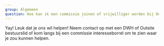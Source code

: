 ```yaml
---
group: Algemeen
question: Hoe kan ik een commissie joinen of vrijwilliger worden bij Outsite?
---
```


Yay! Leuk dat je ons wil helpen! Neem contact op met een DWH of Outsite bestuurslid of kom langs bij een commissie interesseborrel om te zien waar je zou kunnen helpen.

